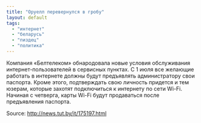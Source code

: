 ```yaml
---
title: "Оруелл перевернулся в гробу"
layout: default
tags:
  - "интернет"
  - "беларусь"
  - "пиздец"
  - "политика"
---
```

Компания «Белтелеком» обнародовала новые условия обслуживания интернет-пользователей в сервисных пунктах. С 1 июля все желающие работать в интернете должны будут предъявлять администратору свои паспорта. Кроме этого, подтверждать свою личность придется и тем юзерам, которые захотят подключиться к интернету по сети Wi-Fi. Начиная с четверга, карты Wi-Fi будут продаваться после предъявления паспорта.

Source: <http://news.tut.by/it/175197.html>
